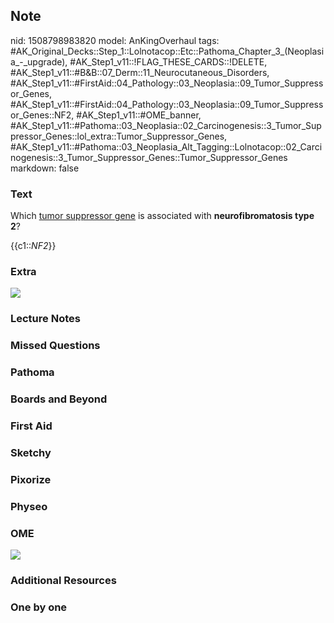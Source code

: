 ## Note
nid: 1508798983820
model: AnKingOverhaul
tags: #AK_Original_Decks::Step_1::Lolnotacop::Etc::Pathoma_Chapter_3_(Neoplasia_-_upgrade), #AK_Step1_v11::!FLAG_THESE_CARDS::!DELETE, #AK_Step1_v11::#B&B::07_Derm::11_Neurocutaneous_Disorders, #AK_Step1_v11::#FirstAid::04_Pathology::03_Neoplasia::09_Tumor_Suppressor_Genes, #AK_Step1_v11::#FirstAid::04_Pathology::03_Neoplasia::09_Tumor_Suppressor_Genes::NF2, #AK_Step1_v11::#OME_banner, #AK_Step1_v11::#Pathoma::03_Neoplasia::02_Carcinogenesis::3_Tumor_Suppressor_Genes::lol_extra::Tumor_Suppressor_Genes, #AK_Step1_v11::#Pathoma::03_Neoplasia_Alt_Tagging::Lolnotacop::02_Carcinogenesis::3_Tumor_Suppressor_Genes::Tumor_Suppressor_Genes
markdown: false

### Text
Which <u>tumor suppressor gene</u> is associated with
<b>neurofibromatosis type 2</b>?
<div>
  {{c1::<i>NF2</i>}}
</div>

### Extra
<div><img src="paste-136524125438419.jpg"></div>

### Lecture Notes


### Missed Questions


### Pathoma


### Boards and Beyond


### First Aid


### Sketchy


### Pixorize


### Physeo


### OME
<div class="ome-widget">
  <a href="https://onlinemeded.org?ref=anki"><img src=
  "_OME_AnkiFlashcards_General_7.png"></a>
</div>

### Additional Resources


### One by one

